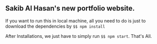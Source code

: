 ## Sakib Al Hasan's new portfolio website.

If you want to run this in local machine, all you need to do is just to download the dependencies by `$$ npm install`

After Installations, we just have to simply run `$$ npm start`. That's All.